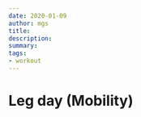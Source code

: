 ```yaml
---
date: 2020-01-09
author: mgs
title: 
description: 
summary: 
tags: 
- workout
---
```

# Leg day (Mobility)



<!--stackedit_data:
eyJoaXN0b3J5IjpbLTk5Mjg4NzU2LDE2NjQ4MTc4MjJdfQ==
-->